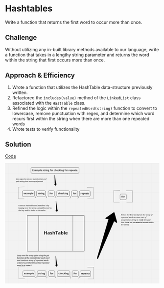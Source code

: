 # Hashtables

Write a function that returns the first word to occur more than once.

## Challenge

Without utilizing any in-built library methods available to our language, write a function that takes in a lengthy string parameter and returns the word within the string that first occurs more than once.

## Approach & Efficiency

1. Wrote a function that utilizes the HashTable data-structure previously written.
1. Refactored the `includes(value)` method of the `LinkedList` class associated with the `HastTable` class.
1. Refined the logic within the `repeatedWord(string)` function to convert to lowercase, remove punctuation with regex, and determine which word recurs first within the string when there are more than one repeated words
1. Wrote tests to verify functionality

 ## Solution
[Code](repeated-word.js)

![repeated-word whiteboard](../assets/repeat.png)